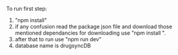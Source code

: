 To run first step:
1. "npm install"
2. if any confusion read the package json file and download those mentioned dependancies for downloading use "npm install <package name>".
3. after that to run use "npm run dev"
4. database name is drugsyncDB
